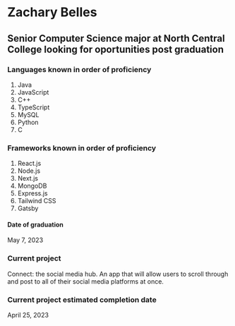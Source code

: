 # Zachary Belles
## Senior Computer Science major at North Central College looking for oportunities post graduation

### Languages known in order of proficiency
1. Java
2. JavaScript
3. C++
4. TypeScript
5. MySQL
6. Python
7. C

### Frameworks known in order of proficiency
1. React.js
2. Node.js
3. Next.js
4. MongoDB
5. Express.js
6. Tailwind CSS
7. Gatsby

#### Date of graduation
May 7, 2023

### Current project
Connect: the social media hub. An app that will allow users to scroll through and post to all of their social media platforms at once.

### Current project estimated completion date
April 25, 2023

<!---
zmbelles/zmbelles is a ✨ special ✨ repository because its `README.md` (this file) appears on your GitHub profile.
You can click the Preview link to take a look at your changes.
--->
